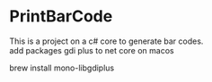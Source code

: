 # PrintBarCode
This is a project on a c# core to generate bar codes.<br>
add packages gdi plus to net core on macos

brew install mono-libgdiplus

